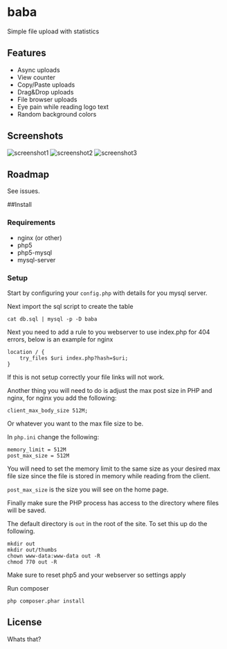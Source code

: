 # baba
Simple file upload with statistics

## Features 

 * Async uploads
 * View counter
 * Copy/Paste uploads
 * Drag&Drop uploads
 * File browser uploads
 * Eye pain while reading logo text
 * Random background colors
 
## Screenshots

![screenshot1](http://shit.host/d37c6bcb25b42d8493d43634a12ee6e2b6241f8aa33eb3b5b55c7552f90c1b65/baba0.PNG)
![screenshot2](http://shit.host/4e6e7c4598533d2e29b1b10d14600333c9fae901ff477b5f05ad8fcfadc080c2/baba1.PNG)
![screenshot3](http://shit.host/bf544fd2b1cc9f32b4556062c7bb77bd64647211c134e7d3811fbd8b43707ca6/baba2.PNG)

## Roadmap 

See issues.


##Install

### Requirements 

 * nginx (or other)
 * php5
 * php5-mysql
 * mysql-server
 
### Setup

Start by configuring your ```config.php``` with details for you mysql server.

Next import the sql script to create the table

```
cat db.sql | mysql -p -D baba
```

Next you need to add a rule to you webserver to use index.php for 404 errors, below is an example for nginx

```
location / {
	try_files $uri index.php?hash=$uri;
}
```

If this is not setup correctly your file links will not work.


Another thing you will need to do is adjust the max post size in PHP and nginx, for nginx you add the following:

```
client_max_body_size 512M;
```

Or whatever you want to the max file size to be.

In ```php.ini``` change the following:

```
memory_limit = 512M
post_max_size = 512M
```

You will need to set the memory limit to the same size as your desired max file size since the file is stored in memory while reading from the client. 

```post_max_size``` is the size you will see on the home page.

Finally make sure the PHP process has access to the directory where files will be saved.

The default directory is ```out``` in the root of the site. To set this up do the following.

```
mkdir out
mkdir out/thumbs
chown www-data:www-data out -R
chmod 770 out -R
```

Make sure to reset php5 and your webserver so settings apply

Run composer

```
php composer.phar install
```

## License 

Whats that? 